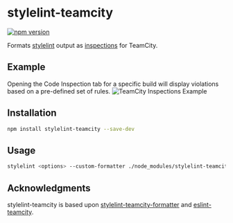# stylelint-teamcity
[![npm version](https://badge.fury.io/js/%40hcsinc%2Fstylelint-teamcity.svg)](https://badge.fury.io/js/%40hcsinc%2Fstylelint-teamcity)

Formats [stylelint](http://stylelint.io/) output as [inspections](https://www.jetbrains.com/help/teamcity/build-script-interaction-with-teamcity.html#BuildScriptInteractionwithTeamCity-ReportingInspections) for TeamCity.

## Example
Opening the Code Inspection tab for a specific build will display violations based on a pre-defined set of rules.
![TeamCity Inspections Example](https://user-images.githubusercontent.com/29924878/61878880-e24a0880-aebf-11e9-8b7a-a914a8556515.png)

## Installation
```sh
npm install stylelint-teamcity --save-dev
```

## Usage
```sh
stylelint <options> --custom-formatter ./node_modules/stylelint-teamcity/index.js
```

## Acknowledgments
stylelint-teamcity is based upon [stylelint-teamcity-formatter](https://github.com/tihonove/stylelint-teamcity-formatter) and [eslint-teamcity](https://github.com/andreogle/eslint-teamcity/).
